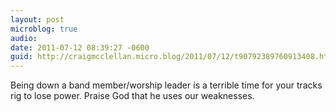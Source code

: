 ```yaml
---
layout: post
microblog: true
audio: 
date: 2011-07-12 08:39:27 -0600
guid: http://craigmcclellan.micro.blog/2011/07/12/t90792389760913408.html
---
```

Being down a band member/worship leader is a terrible time for your tracks rig to lose power. Praise God that he uses our weaknesses.

